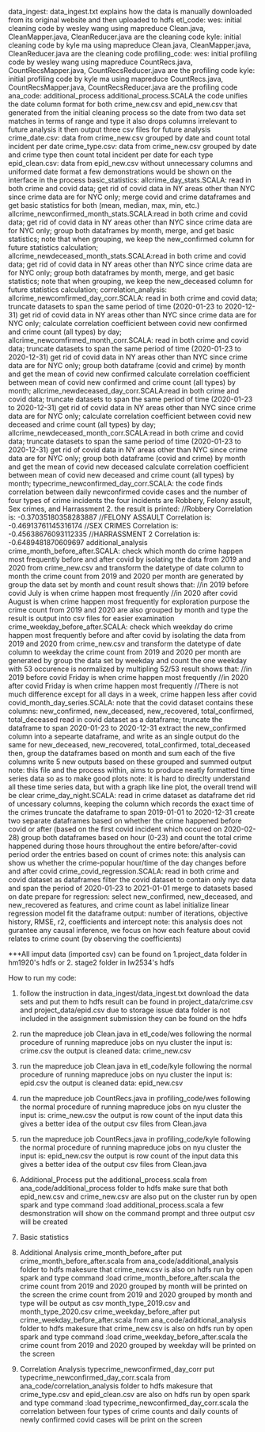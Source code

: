 data_ingest:
  data_ingest.txt explains how the data is manually downloaded from its original website
  and then uploaded to hdfs 
etl_code:
  wes:
    initial cleaning code by wesley wang using mapreduce
    Clean.java, CleanMapper.java, CleanReducer.java are the cleaning code
  kyle:
    initial cleaning code by kyle ma using mapreduce
    Clean.java, CleanMapper.java, CleanReducer.java are the cleaning code
profiling_code:
  wes:
    initial profiling code by wesley wang using mapreduce
    CountRecs.java, CountRecsMapper.java, CountRecsReducer.java are the profiling code
  kyle:
    initial profiling code by kyle ma using mapreduce
    CountRecs.java, CountRecsMapper.java, CountRecsReducer.java are the profiling code
ana_code:
  additional_process
    additional_process.SCALA
    the code unifies the date column format for both crime_new.csv and epid_new.csv that generated
    from the initial cleaning process
    so the date from two data set matches in terms of range and type
    it also drops columns irrelevant to future analysis
    it then output three csv files for future analysis
      crime_date.csv: data from crime_new.csv grouped by date and count total incident per date
      crime_type.csv: data from crime_new.csv grouped by date and crime type then count total incident per date for each type
      epid_clean.csv: data from epid_new.csv without unnecessary columns and uniformed date format
    a few demonstrations would be shown on the interface in the process
  basic_statistics:
    allcrime_day_stats.SCALA: read in both crime and covid data;
			get rid of covid data in NY areas other than NYC since crime data are for NYC only;
			merge covid and crime dataframes and get basic statistics for both (mean, median, max, min, etc.)
    allcrime_newconfirmed_month_stats.SCALA:read in both crime and covid data;
			get rid of covid data in NY areas other than NYC since crime data are for NYC only;
			group both dataframes by month, merge, and get basic statistics;
			note that when grouping, we keep the new_confirmed column for future statistics calculation;
    allcrime_newdeceased_month_stats.SCALA:read in both crime and covid data;
			get rid of covid data in NY areas other than NYC since crime data are for NYC only;
			group both dataframes by month, merge, and get basic statistics;
			note that when grouping, we keep the new_deceased column for future statistics calculation;
  correlation_analysis:
    allcrime_newcomfirmed_day_corr.SCALA: read in both crime and covid data;
			truncate datasets to span the same period of time (2020-01-23 to 2020-12-31)
			get rid of covid data in NY areas other than NYC since crime data are for NYC only;
			calculate correlation coefficient between covid new confirmed and crime count (all types) by day;
    allcrime_newcomfirmed_month_corr.SCALA: read in both crime and covid data;
			truncate datasets to span the same period of time (2020-01-23 to 2020-12-31)
			get rid of covid data in NY areas other than NYC since crime data are for NYC only;
			group both dataframe (covid and crime) by month and get the mean of covid new confirmed
			calculate correlation coefficient between mean of covid new confirmed and crime count (all types) by month;
    allcrime_newdeceased_day_corr.SCALA:read in both crime and covid data;
			truncate datasets to span the same period of time (2020-01-23 to 2020-12-31)
			get rid of covid data in NY areas other than NYC since crime data are for NYC only;
			calculate correlation coefficient between covid new deceased and crime count (all types) by day;
    allcrime_newdeceased_month_corr.SCALA:read in both crime and covid data;
			truncate datasets to span the same period of time (2020-01-23 to 2020-12-31)
			get rid of covid data in NY areas other than NYC since crime data are for NYC only;
			group both dataframe (covid and crime) by month and get the mean of covid new deceased
			calculate correlation coefficient between mean of covid new deceased and crime count (all types) by month;
    typecrime_newconfirmed_day_corr.SCALA:
      the code finds correlation between daily newconfirmed covide cases and the number of four types of crime incidents
      the four incidents are Robbery, Felony assult, Sex crimes, and Harrassment 2.
      the result is printed:
        //Robbery Correlation is: -0.37035180358283887
	//FELONY ASSAULT Correlation is: -0.46913761145316174
	//SEX CRIMES Correlation is: -0.45638676093112335
	//HARRASSMENT 2 Correlation is: -0.6489481870609697
  additional_analysis
    crime_month_before_after.SCALA:
      check which month do crime happen most frequently before and after covid
      by isolating the data from 2019 and 2020 from crime_new.csv and transform the datetype of date column to month
      the crime count from 2019 and 2020 per month are generated by group the data set by month and count
      result shows that:
        //in 2019 before covid July is when crime happen most frequently
        //in 2020 after covid August is when crime happen most frequently
      for exploration purpose
      the crime count from 2019 and 2020 are also grouped by month and type 
      the result is output into csv files for easier examination
    crime_weekday_before_after.SCALA:
      check which weekday do crime happen most frequently before and after covid
      by isolating the data from 2019 and 2020 from crime_new.csv and transform the datetype of date column to weekday
      the crime count from 2019 and 2020 per month are generated by group the data set by weekday and count
      the one weekday with 53 occurence is normalized by multipling 52/53 
      result shows that:
	//in 2019 before covid Friday is when crime happen most frequently
	//in 2020 after covid Friday is when crime happen most frequently
	//There is not much difference except for all days in a week, crime happen less after covid
    covid_month_day_series.SCALA:
	note that the covid dataset contains these columns: new_confirmed, new_deceased, new_recovered, total_confirmed, total_deceased
	read in covid dataset as a dataframe;
	truncate the dataframe to span 2020-01-23 to 2020-12-31
	extract the new_confirmed column into a sepearte dataframe, and write as an single output
	do the same for new_deceased, new_recovered, total_confirmed, total_deceased
	then, group the dataframes based on month and sum each of the five columns
	write 5 new outputs based on these grouped and summed output
	note: this file and the process within, aims to produce neatly formatted time series data so as to make good plots
	note: it is hard to direclty understand all these time series data, but with a graph like line plot, the overall trend will be clear
    crime_day_night.SCALA:
	read in crime dataset as dataframe
	det rid of uncessary columns, keeping the column which records the exact time of the crimes
	truncate the dataframe to span 2019-01-01 to 2020-12-31
	create two separate dataframes based on whether the crime happened before covid or after (based on the first covid incident which occured on 2020-02-28)
	group both dataframes based on hour (0-23) and count the total crime happened during those hours throughout the entire before/after-covid period
	order the entries based on count of crimes
	note: this analysis can show us whether the crime-popular hour/time of the day changes before and after covid
    crime_covid_regression.SCALA:
	read in both crime and covid dataset as dataframes
	filter the covid dataset to contain only nyc data and span the period of 2020-01-23 to 2021-01-01
	merge to datasets based on date
	prepare for regression:
		select new_confirmed, new_deceased, and new_recovered as features, and crime count as label
		initialize linear regression model
		fit the dataframe
		output:
			number of iterations, objective history, RMSE, r2, coefficients and intercept
	note: this analysis does not gurantee any causal inference, we focus on how each feature about covid relates to crime count (by observing the coefficients)

***All imput data (imported csv) can be found on 1.project_data folder in hm1920's hdfs or 2. stage2 folder in lw2534's hdfs

How to run my code:
1. follow the instruction in data_ingest/data_ingest.txt
   download the data sets and put them to hdfs
   result can be found in project_data/crime.csv and project_data/epid.csv
   due to storage issue data folder is not included in the assignment submission
   they can be found on the hdfs
2. run the mapreduce job Clean.java in etl_code/wes following the normal procedure
   of running mapreduce jobs on nyu cluster
   the input is: crime.csv
   the output is cleaned data: crime_new.csv
3. run the mapreduce job Clean.java in etl_code/kyle following the normal procedure
   of running mapreduce jobs on nyu cluster
   the input is: epid.csv
   the output is cleaned data: epid_new.csv
4. run the mapreduce job CountRecs.java in profiling_code/wes following the normal procedure
   of running mapreduce jobs on nyu cluster
   the input is: crime_new.csv
   the output is row count of the input data
   this gives a better idea of the output csv files from Clean.java
5. run the mapreduce job CountRecs.java in profiling_code/kyle following the normal procedure
   of running mapreduce jobs on nyu cluster
   the input is: epid_new.csv
   the output is row count of the input data
   this gives a better idea of the output csv files from Clean.java
6. Additional_Process
   put the additional_process.scala from ana_code/additional_process folder to hdfs
   make sure that both epid_new.csv and crime_new.csv are also put on the cluster
   run by open spark and type command :load additional_process.scala
   a few desmonstration will show on the command prompt and three output csv will be created
7. Basic statistics
8. Additional Analysis
    crime_month_before_after
      put crime_month_before_after.scala from ana_code/additional_analysis folder to hdfs
      makesure that crime_new.csv is also on hdfs
      run by open spark and type command :load crime_month_before_after.scala 
      the crime count from 2019 and 2020 grouped by month will be printed on the screen
      the crime count from 2019 and 2020 grouped by month and type will be output as csv
        month_type_2019.csv and month_type_2020.csv
    crime_weekday_before_after
      put crime_weekday_before_after.scala from ana_code/additional_analysis folder to hdfs
      makesure that crime_new.csv is also on hdfs
      run by open spark and type command :load crime_weekday_before_after.scala 
      the crime count from 2019 and 2020 grouped by weekday will be printed on the screen
      

9. Correlation Analysis
    typecrime_newconfirmed_day_corr
      put typecrime_newconfirmed_day_corr.scala from ana_code/correlation_analysis folder to hdfs
      makesure that crime_type.csv and epid_clean.csv are also on hdfs
      run by open spark and type command :load typecrime_newconfirmed_day_corr.scala
      the correlation between four types of crime counts and daily counts of newly confirmed covid cases 
      will be print on the screen